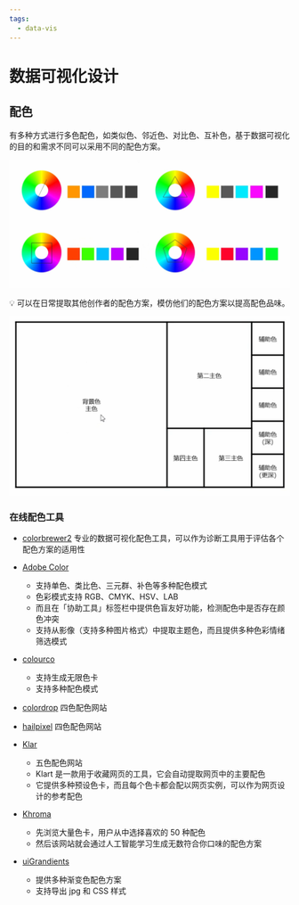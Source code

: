 ```yaml
---
tags:
  - data-vis
---
```


# 数据可视化设计
## 配色
有多种方式进行多色配色，如类似色、邻近色、对比色、互补色，基于数据可视化的目的和需求不同可以采用不同的配色方案。

![多色配色方案](./_v_images/20200715162422908_18273.png)

:bulb: 可以在日常提取其他创作者的配色方案，模仿他们的配色方案以提高配色品味。

![配色练习表](./_v_images/20200715162648915_10292.png)

### 在线配色工具
* [colorbrewer2](https://colorbrewer2.org/) 专业的数据可视化配色工具，可以作为诊断工具用于评估各个配色方案的适用性

* [Adobe Color](https://color.adobe.com/zh/create/color-wheel)
    * 支持单色、类比色、三元群、补色等多种配色模式
    * 色彩模式支持 RGB、CMYK、HSV、LAB
    * 而且在「协助工具」标签栏中提供色盲友好功能，检测配色中是否存在颜色冲突
    * 支持从影像（支持多种图片格式）中提取主题色，而且提供多种色彩情绪筛选模式

* [colourco](https://colourco.de/)
    * 支持生成无限色卡
    * 支持多种配色模式

* [colordrop](https://colordrop.io/) 四色配色网站

* [hailpixel](https://color.hailpixel.com/) 四色配色网站

* [Klar](https://klart.io/colors/)
    * 五色配色网站
    * Klart 是一款用于收藏网页的工具，它会自动提取网页中的主要配色
    * 它提供多种预设色卡，而且每个色卡都会配以网页实例，可以作为网页设计的参考配色

* [Khroma](http://khroma.co/)
    * 先浏览大量色卡，用户从中选择喜欢的 50 种配色
    * 然后该网站就会通过人工智能学习生成无数符合你口味的配色方案

* [uiGrandients](https://uigradients.com/#Magic)
    * 提供多种渐变色配色方案
    * 支持导出 jpg 和 CSS 样式